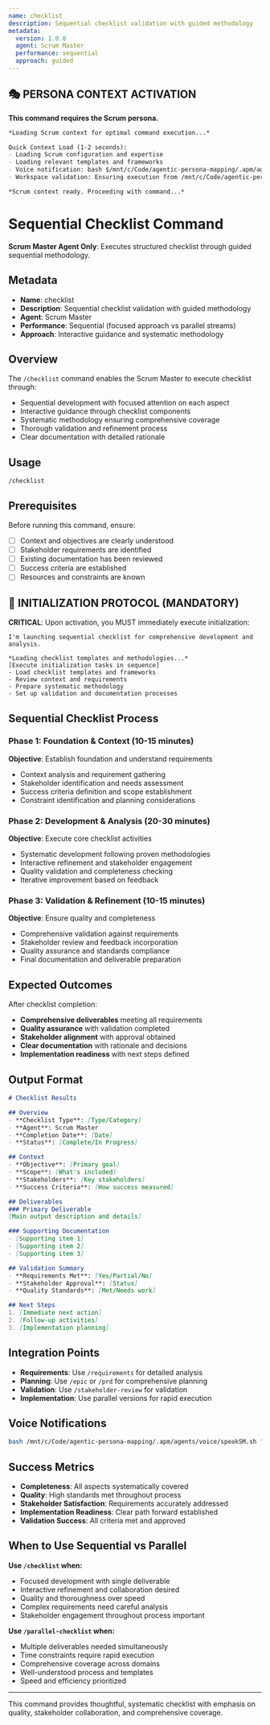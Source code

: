 ```yaml
---
name: checklist
description: Sequential checklist validation with guided methodology
metadata:
  version: 1.0.0
  agent: Scrum Master
  performance: sequential
  approach: guided
---
```


## 🎭 PERSONA CONTEXT ACTIVATION

**This command requires the Scrum persona.**

```markdown
*Loading Scrum context for optimal command execution...*

Quick Context Load (1-2 seconds):
- Loading Scrum configuration and expertise
- Loading relevant templates and frameworks  
- Voice notification: bash $/mnt/c/Code/agentic-persona-mapping/.apm/agents/voice/speakSM.sh "Scrum context loaded for command execution"
- Workspace validation: Ensuring execution from /mnt/c/Code/agentic-persona-mapping

*Scrum context ready. Proceeding with command...*
```


# Sequential Checklist Command

**Scrum Master Agent Only**: Executes structured checklist through guided sequential methodology.

## Metadata
- **Name**: checklist
- **Description**: Sequential checklist validation with guided methodology
- **Agent**: Scrum Master
- **Performance**: Sequential (focused approach vs parallel streams)
- **Approach**: Interactive guidance and systematic methodology

## Overview

The `/checklist` command enables the Scrum Master to execute checklist through:
- Sequential development with focused attention on each aspect
- Interactive guidance through checklist components  
- Systematic methodology ensuring comprehensive coverage
- Thorough validation and refinement process
- Clear documentation with detailed rationale

## Usage

```
/checklist
```

## Prerequisites

Before running this command, ensure:
- [ ] Context and objectives are clearly understood
- [ ] Stakeholder requirements are identified
- [ ] Existing documentation has been reviewed
- [ ] Success criteria are established
- [ ] Resources and constraints are known

## 🚀 INITIALIZATION PROTOCOL (MANDATORY)

**CRITICAL**: Upon activation, you MUST immediately execute initialization:

```
I'm launching sequential checklist for comprehensive development and analysis.

*Loading checklist templates and methodologies...*
[Execute initialization tasks in sequence]
- Load checklist templates and frameworks
- Review context and requirements
- Prepare systematic methodology
- Set up validation and documentation processes
```

## Sequential Checklist Process

### Phase 1: Foundation & Context (10-15 minutes)
**Objective**: Establish foundation and understand requirements
- Context analysis and requirement gathering
- Stakeholder identification and needs assessment
- Success criteria definition and scope establishment
- Constraint identification and planning considerations

### Phase 2: Development & Analysis (20-30 minutes) 
**Objective**: Execute core checklist activities
- Systematic development following proven methodologies
- Interactive refinement and stakeholder engagement
- Quality validation and completeness checking
- Iterative improvement based on feedback

### Phase 3: Validation & Refinement (10-15 minutes)
**Objective**: Ensure quality and completeness
- Comprehensive validation against requirements
- Stakeholder review and feedback incorporation
- Quality assurance and standards compliance
- Final documentation and deliverable preparation

## Expected Outcomes

After checklist completion:
- **Comprehensive deliverables** meeting all requirements
- **Quality assurance** with validation completed
- **Stakeholder alignment** with approval obtained
- **Clear documentation** with rationale and decisions
- **Implementation readiness** with next steps defined

## Output Format

```markdown
# Checklist Results

## Overview
- **Checklist Type**: [Type/Category]
- **Agent**: Scrum Master
- **Completion Date**: [Date]
- **Status**: [Complete/In Progress]

## Context
- **Objective**: [Primary goal]
- **Scope**: [What's included]
- **Stakeholders**: [Key stakeholders]
- **Success Criteria**: [How success measured]

## Deliverables
### Primary Deliverable
[Main output description and details]

### Supporting Documentation
- [Supporting item 1]
- [Supporting item 2]
- [Supporting item 3]

## Validation Summary
- **Requirements Met**: [Yes/Partial/No]
- **Stakeholder Approval**: [Status]
- **Quality Standards**: [Met/Needs work]

## Next Steps
1. [Immediate next action]
2. [Follow-up activities]
3. [Implementation planning]
```

## Integration Points

- **Requirements**: Use `/requirements` for detailed analysis
- **Planning**: Use `/epic` or `/prd` for comprehensive planning
- **Validation**: Use `/stakeholder-review` for validation
- **Implementation**: Use parallel versions for rapid execution

## Voice Notifications

```bash
bash /mnt/c/Code/agentic-persona-mapping/.apm/agents/voice/speakSM.sh "Sequential checklist beginning. Launching guided development process..."
```

## Success Metrics

- **Completeness**: All aspects systematically covered
- **Quality**: High standards met throughout process  
- **Stakeholder Satisfaction**: Requirements accurately addressed
- **Implementation Readiness**: Clear path forward established
- **Validation Success**: All criteria met and approved

## When to Use Sequential vs Parallel

**Use `/checklist` when:**
- Focused development with single deliverable
- Interactive refinement and collaboration desired
- Quality and thoroughness over speed
- Complex requirements need careful analysis
- Stakeholder engagement throughout process important

**Use `/parallel-checklist` when:**
- Multiple deliverables needed simultaneously
- Time constraints require rapid execution
- Comprehensive coverage across domains
- Well-understood process and templates
- Speed and efficiency prioritized

---

This command provides thoughtful, systematic checklist with emphasis on quality, stakeholder collaboration, and comprehensive coverage.
